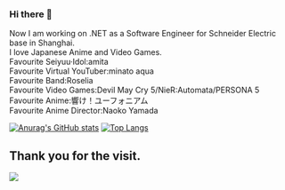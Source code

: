 ### Hi there 👋
Now I am  working on .NET as a Software Engineer for Schneider Electric base in Shanghai.  
I love Japanese Anime and Video Games.  
Favourite Seiyuu·Idol:amita  
Favourite Virtual YouTuber:minato aqua  
Favourite Band:Roselia  
Favourite Video Games:Devil May Cry 5/NieR:Automata/PERSONA 5  
Favourite Anime:響け！ユーフォニアム  
Favourite Anime Director:Naoko Yamada  
<!--
**OrangecatQAQ/OrangecatQAQ** is a ✨ _special_ ✨ repository because its `README.md` (this file) appears on your GitHub profile.

Here are some ideas to get you started:

- 🔭 I’m currently working on ...
- 🌱 I’m currently learning ...
- 👯 I’m looking to collaborate on ...
- 🤔 I’m looking for help with ...
- 💬 Ask me about ...
- 📫 How to reach me: ...
- 😄 Pronouns: ...
- ⚡ Fun fact: ...
-->

[![Anurag's GitHub stats](https://github-readme-stats.vercel.app/api?username=OrangecatQAQ)](https://github.com/anuraghazra/github-readme-stats)
[![Top Langs](https://github-readme-stats.vercel.app/api/top-langs/?username=OrangecatQAQ&layout=compact)](https://github.com/anuraghazra/github-readme-stats)

## Thank you for the visit.

![](http://profile-counter.glitch.me/OrangecatQAQ/count.svg)
